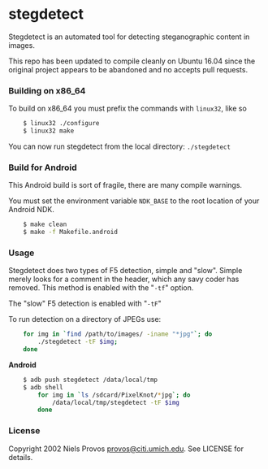 stegdetect
==========

Stegdetect is an automated tool for detecting steganographic content in images.

This repo has been updated to compile cleanly on Ubuntu 16.04 since the original project appears to be abandoned and no accepts pull requests.

### Building on x86_64

To build on x86_64 you must prefix the commands with `linux32`, like so

```bash
    $ linux32 ./configure
    $ linux32 make
```

You can now run stegdetect from the local directory: `./stegdetect`

### Build for Android

This Android build is sort of fragile, there are many compile warnings.

You must set the environment variable `NDK_BASE` to the root location of your
Android NDK.

```bash
    $ make clean
    $ make -f Makefile.android
```

### Usage

Stegdetect does two types of F5 detection, simple and "slow". Simple merely
looks for a comment in the header, which any savy coder has removed. This
method is enabled with the "`-tf`" option.

The "slow" F5 detection is enabled with "`-tF`"

To run detection on a directory of JPEGs use:

```bash
    for img in `find /path/to/images/ -iname "*jpg"`; do
        ./stegdetect -tF $img;
    done
```

**Android**


```bash
    $ adb push stegdetect /data/local/tmp
    $ adb shell
        for img in `ls /sdcard/PixelKnot/*jpg`; do
            /data/local/tmp/stegdetect -tF $img
        done
```

### License

Copyright 2002 Niels Provos <provos@citi.umich.edu>. See LICENSE for details.
